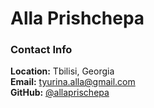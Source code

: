 # **Alla Prishchepa**
### **Contact Info**
**Location:** Tbilisi, Georgia  
**Email:** tyurina.alla@gmail.com  
**GitHub:** [@allaprischepa](https://github.com/allaprischepa)